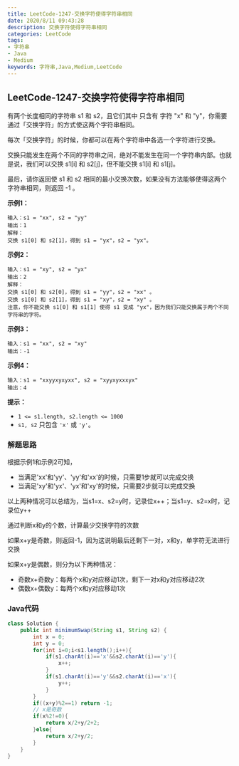 ```yaml
---
title: LeetCode-1247-交换字符使得字符串相同
date: 2020/8/11 09:43:28
description: 交换字符使得字符串相同
categories: LeetCode
tags: 
- 字符串
- Java
- Medium
keywords: 字符串,Java,Medium,LeetCode
---
```


## LeetCode-1247-交换字符使得字符串相同

有两个长度相同的字符串 s1 和 s2，且它们其中 只含有 字符 "x" 和 "y"，你需要通过「交换字符」的方式使这两个字符串相同。

每次「交换字符」的时候，你都可以在两个字符串中各选一个字符进行交换。

交换只能发生在两个不同的字符串之间，绝对不能发生在同一个字符串内部。也就是说，我们可以交换 s1[i] 和 s2[j]，但不能交换 s1[i] 和 s1[j]。

最后，请你返回使 s1 和 s2 相同的最小交换次数，如果没有方法能够使得这两个字符串相同，则返回 -1 。

<!--more-->

**示例1：**

```
输入：s1 = "xx", s2 = "yy"
输出：1
解释：
交换 s1[0] 和 s2[1]，得到 s1 = "yx"，s2 = "yx"。
```

**示例2：**

```
输入：s1 = "xy", s2 = "yx"
输出：2
解释：
交换 s1[0] 和 s2[0]，得到 s1 = "yy"，s2 = "xx" 。
交换 s1[0] 和 s2[1]，得到 s1 = "xy"，s2 = "xy" 。
注意，你不能交换 s1[0] 和 s1[1] 使得 s1 变成 "yx"，因为我们只能交换属于两个不同字符串的字符。
```

**示例3：**

```
输入：s1 = "xx", s2 = "xy"
输出：-1
```

**示例4：**

```
输入：s1 = "xxyyxyxyxx", s2 = "xyyxyxxxyx"
输出：4
```

**提示：**

- `1 <= s1.length, s2.length <= 1000`
- `s1, s2` 只包含 `'x'` 或 `'y'`。

### 解题思路

根据示例1和示例2可知，

- 当满足'xx'和'yy'、'yy'和'xx'的时候，只需要1步就可以完成交换
- 当满足'xy'和'yx'、'yx'和'xy'的时候，只需要2步就可以完成交换

以上两种情况可以总结为，当s1=x、s2=y时，记录位x++；当s1=y、s2=x时，记录位y++

通过判断x和y的个数，计算最少交换字符的次数

如果x+y是奇数，则返回-1，因为这说明最后还剩下一对，x和y，单字符无法进行交换

如果x+y是偶数，则分为以下两种情况：

- 奇数x+奇数y：每两个x和y对应移动1次，剩下一对x和y对应移动2次
- 偶数x+偶数y：每两个x和y对应移动1次

### Java代码

```java
class Solution {
    public int minimumSwap(String s1, String s2) {
        int x = 0;
        int y = 0;
        for(int i=0;i<s1.length();i++){
            if(s1.charAt(i)=='x'&&s2.charAt(i)=='y'){
                x++;
            }
            if(s1.charAt(i)=='y'&&s2.charAt(i)=='x'){
                y++;
            }
        }
        if((x+y)%2==1) return -1;
        // x是奇数
        if(x%2!=0){
            return x/2+y/2+2;
        }else{
            return x/2+y/2;
        }
    }
}
```

